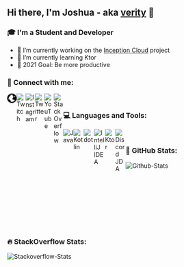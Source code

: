 ## Hi there, I'm Joshua - aka [verity][website] 👋

### 🎓 I'm a Student and Developer

- 🌌 I’m currently working on the [Inception Cloud][icn] project
- 🔮 I’m currently learning Ktor
- 🚧 2021 Goal: Be more productive

### 📎 Connect with me:

[<img align="left" alt="Website" width="22px" src="https://raw.githubusercontent.com/iconic/open-iconic/master/svg/globe.svg" />][website]
[<img align="left" alt="Twitch" width="21px" src="https://img.pngio.com/hd-twitch-logo-png-twitch-logo-black-png-free-unlimited-twitch-logo-black-1335_1402.png" />][twitch]
[<img align="left" alt="Instagram" width="22px" src="https://cdn.jsdelivr.net/npm/simple-icons@v3/icons/instagram.svg" />][instagram]
[<img align="left" alt="Twitter" width="22px" src="https://cdn.jsdelivr.net/npm/simple-icons@v3/icons/twitter.svg" />][twitter]
[<img align="left" alt="YouTube" width="22px" src="https://cdn.jsdelivr.net/npm/simple-icons@v3/icons/youtube.svg" />][youtube]
[<img align="left" alt="StackOverflow" width="22px" src="https://cdn.jsdelivr.net/npm/simple-icons@v3/icons/stackoverflow.svg" />][stackoverflow]

<br />

### 💻 Languages and Tools:
[<img align="left" alt="Java" width="24px" src="https://w7.pngwing.com/pngs/510/15/png-transparent-java-programming-computer-programming-programming-language-android-coffee-jar-text-logo-computer-program.png" />][java]
[<img align="left" alt="Kotlin" width="24px" src="https://upload.wikimedia.org/wikipedia/commons/thumb/7/74/Kotlin-logo.svg/600px-Kotlin-logo.svg.png" />][kotlin]
<img align="left" alt="dot" width="24px" src="https://lh3.googleusercontent.com/proxy/eeBEq7bb4nBjCP3S2RvqowTnYZeDqrPsifkUT-i6vQxPdcJB1Voo8xa9pgrKm7UWfTYA_edmDiWQG6OZKJfmAf0WDP1iP1e1KNc5ePY3juJnlrWUuu5xe5cfrQuElEI" />
[<img align="left" alt="IntelliJ IDEA" width="26px" src="https://upload.wikimedia.org/wikipedia/commons/thumb/d/d5/IntelliJ_IDEA_Logo.svg/2000px-IntelliJ_IDEA_Logo.svg.png" />][idea]
[<img align="left" alt="Ktor" width="24px" src="https://www.scottbrady91.com/img/logos/ktor.png" />][ktor]
[<img align="left" alt="Discord JDA" width="24px" src="https://cdn4.iconfinder.com/data/icons/logos-and-brands/512/91_Discord_logo_logos-512.png" />][jda]

<br />

### 💎 GitHub Stats:

<img align="left" alt="Github-Stats" src="https://github-readme-stats.vercel.app/api?username=verityyt&count_private=true&show_icons=true" />

<br />
<br />
<br />
<br />
<br />
<br />
<br />
<br />
<br />

### 🔥 StackOverflow Stats:

<img align="left" alt="Stackoverflow-Stats" src="https://github-readme-stackoverflow.vercel.app/?userID=13189807" />

[website]: http://verity-network.de/
[icn]: https://github.com/InceptionCloud/
[twitch]: https://twitch.tv/verity_yt/
[instagram]: https://www.instagram.com/verity_yt/
[twitter]: https://twitter.com/verity_yt_/
[youtube]: https://www.youtube.com/channel/UCYMBcKoGQofE1_omJdBjUvg/
[stackoverflow]: https://stackoverflow.com/users/13189807/verity?tab=profile
[kotlin]: https://kotlinlang.org/
[java]: https://www.java.com/de/
[idea]: https://www.jetbrains.com/idea/
[jda]: https://github.com/DV8FromTheWorld/JDA/
[ktor]: https://ktor.io/
[github]: https://github.com/